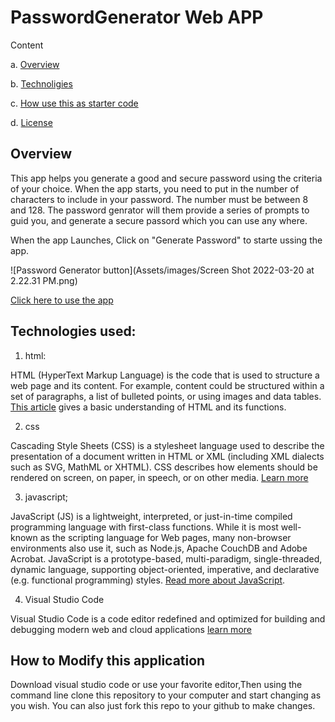 # PasswordGenerator Web APP


Content 

a. [Overview](https://github.com/shangfii/PasswordGenerator/blob/main/README.md#overview)

b. [Technoligies](https://github.com/shangfii/PasswordGenerator/blob/main/README.md#technologies-used)

c. [How use this as starter code](https://github.com/shangfii/PasswordGenerator/blob/main/README.md#how-to-modify-this-application)


d. [License](https://github.com/shangfii/PasswordGenerator/blob/main/LICENSE)

## Overview
This app helps you generate a good and secure password using the criteria of your choice.
When the app starts, you need to put in the number of characters to include in your password. The number must be between 8 and 128.
The password genrator will them provide a series of prompts to guid you, and generate a secure passord which you can use any where.

When the app Launches, Click on "Generate Password" to starte ussing the app.

![Password Generator button](Assets/images/Screen Shot 2022-03-20 at 2.22.31 PM.png)




[Click here to use the app](https://shangfii.github.io/PasswordGenerator/)


## Technologies used:

1. html: 


HTML (HyperText Markup Language) is the code that is used to structure a web page and its content. For example, content could be structured within a set of paragraphs, a list of bulleted points, or using images and data tables. [This article](https://developer.mozilla.org/en-US/docs/Learn/Getting_started_with_the_web/HTML_basics) gives a basic understanding of HTML and its functions.
 
2. css

Cascading Style Sheets (CSS) is a stylesheet language used to describe the presentation of a document written in HTML or XML (including XML dialects such as SVG, MathML or XHTML). CSS describes how elements should be rendered on screen, on paper, in speech, or on other media. [Learn more](https://developer.mozilla.org/en-US/docs/Learn/Getting_started_with_the_web/HTML_basics)

3. javascript;

JavaScript (JS) is a lightweight, interpreted, or just-in-time compiled programming language with first-class functions. While it is most well-known as the scripting language for Web pages, many non-browser environments also use it, such as Node.js, Apache CouchDB and Adobe Acrobat. JavaScript is a prototype-based, multi-paradigm, single-threaded, dynamic language, supporting object-oriented, imperative, and declarative (e.g. functional programming) styles. [Read more about JavaScript](https://developer.mozilla.org/en-US/docs/Web/JavaScript).

4. Visual Studio Code


Visual Studio Code is a code editor redefined and optimized for building and debugging modern web and cloud applications
[learn more](https://code.visualstudio.com/)

## How to Modify this application

Download visual studio code or use your favorite editor,Then using the command line clone this repository to your computer and start changing as you wish.
You can also just fork this repo to your github to make changes.

